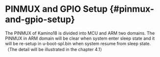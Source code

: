 # PINMUX and GPIO Setup {#pinmux-and-gpio-setup}

The PINMUX of Kamino18 is divided into MCU and ARM two domains. The PINMUX in ARM domain will be clear when system enter sleep state and it will be re-setup in u-boot-spl.bin when system resume from sleep state.（The detail will be illustrated in the chapter 4.1）